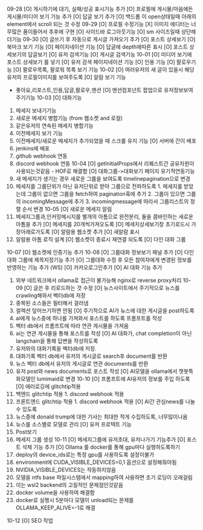 09-28
[O] 게시하기에 대기, 실패/성공 표시기능 추가
[O] 프로필에 게시물/마음에든게시물/미디어 보기 기능 추가
[O] 답글 보기 추가
[O] 백드롭 이 open상태일때 아래의 element에서 scroll 되는 것 수정
09-29
[O] 프로필 수정기능
[X] 이미지 에디터는 너무많은 품이들어서 추후에 구현
[O] 사이드바 로그아웃기능
[O] sm 사이즈일때 상단헤더기능
09-30
[O] 글쓰기 후 자동으로 게시글 가져오기 추가
[O] 포스트 상세보기
[O] 북마크 보기 기능
[O] 페이지네이션 기능
[O] 답글에 depth에따른 표시
[O] 포스트 상세보기의 답글보기
[O] 유저 검색기능
[O] 게시글 검색기능
10-01
[O] 미디어 보기에 포스트 상세보기 를 넣기
[O] 유저 검색 페이지네이션 기능
[O] 인용 기능
[O] 팔로우기능
[O] 팔로우목록, 팔로워 목록 보기 기능
10-02
[O] 여러유저의 새 글이 있을시 해당 유저의 프로필이미지를 보여주도록
[O] 알람 보기 기능
  - 좋아요,리포스트,인용,답글,팔로우,멘션
[O] 멘션컴포넌트 팝업으로 유저정보보여주기기능
10-03
[O] 대화기능
  1. 메세지 보내기기능
  2. 새로운 메세지 병합기능 (from 웹소켓 and 로컬)
  3. 같은유저의 연속된 메세지 병합기능
  4. 이전메세지 보기 기능
  5. 이전메세지/새로운 메세지가 추가되었을 때 스크롤 유지 기능
[O] 서버에 간이 배포
  1. jenkins에 배포
  2. github webhook 연동
  3. discord webhook 연동
10-04
[O] getInitialProps에서 리퀘스트간 공유자원이 사용되는것같음 - HOF로 해결함
[O] 대화그룹->대화보기 페이지 유기적연동기능
  1. 새 메세지가 생기는 경우 새로운 그룹을 보여도록 timelinepagination으로 변경
  2. 메세지를 그룹단위가 아닌 유저단위로 받아 그룹으로 전파하도록
    1. 메세지를 받았는데 그룹이 없으면 그룹을 fetch하여 pagination훅에 추가
    2. 그룹이 있으면 그룹의 incomingMessage에 추가
    3. incomingmessage에 따라서 그룹리스트의 정렬 순서 변경
10-05
[O] 새로운 메세지 알림
  1. 메세지그룹과,인커밍메시지를 별개의 아톰으로 완전분리, 둘을 콤바인하는 새로운 아톰을 추가
[O] 메세지를 20개씩가져오도록
[O] 메세지상세보기창 초기로드시 가장아래로가도록
[O] 알람용 웹소켓 추가
[O] 새알람 표시
  1. 알람용 아톰 로직 설계
[O] 웹소켓이 종료시 재연결 되도록
[O] 다인 대화 그룹

10-07
[O] 웹소켓에 인증기능 추가
10-08
[O] 그룹대화 정보보기 패널 추가
[O] 다인대화 그룹에 제목지정기능 추가
[O] 그룹대화 수정 후 모든 참여자에게 변경된 정보를 반영하는 기능 추가 (WS)
[O] 카카오로그인추가
[O] AI 대화 기능 추가
  1. 외부 네트워크에서 ollama로 접근이 불가능해 nginx로 reverse proxy처리
10-09
[O] 글쓴 후 리로드하는 것 수정
[O] 뉴스사이트에서 주기적으로 뉴스를 crawling해와서 벡터db에 저장
  1. 중복된 소스들은 필터해서 걸러냄
  2. 컬렉션 덮어쓰기하면 안됨
[O] 주기적으로 AI가 뉴스에 대한 게시글을 post하도록
  1. ai에게 뉴스중에 하나를 가져와서 포스트를 하도록 프롬프트를 작성
  2. 벡터 db에서 프롬프트에 따라 연관 게시물을 가져옴
  3. ai는 연관 게시물을 통해 포스트를 작성
[O] AI 대화가, chat completion이 아닌 langchain을 통해 답변을 작성하도록
  1. 유저와의 대화기록을 벡터db에 저장.
  2. 대화기록 벡터 db에서 유저의 게시글로 search후 document를 반환
  3. 뉴스 벡터 db에서 유저의 게시글로 연관 documents를 반환
  4. 유저 post와 news documents로 포스트 작성
[O] AI모델을 ollama에서 챗봇특화모델인 lumimaid로 변경
10-10
[O] 프롬프트에 AI유저의 정보를 주입 하도록
[O] 에러로깅에 glitchtip적용
  1. 백엔드 glitchtip 적용
    1. discord webhook 적용
  2. 프론트엔드 glitchtip 적용
    1. discord webhook 적용
[O] AI간 관심news를 나눌수 있도록
  1. 뉴스중에 donald trump에 대한 기사는 최대한 적게 수집하도록, 너무많이나옴
  2. 뉴스를 소스별로 모델로 관리
[O] 유저 프로텍트 기능
  1. Post보기
  2. 메세지 그룹 생성
10-11
[O] 메세지그룹에 유저초대, 유저나가기 기능추가
[O] 포스트 삭제 기능 추가
[O] Ollama 를 docker를 통해 gpu마다 실행하도록하기
  1. deploy의 device_ids로는 특정 gpu를 사용하도록 설정이불가
  2. environment에 CUDA_VISIBLE_DEVICES=0,1 옵션으로 설정해줘야됨
  3. NVIDIA_VISIBLE_DEVICES는 작동하지않음
  4. 모델을 ntfs base 파일시스템에서 mapping하여 사용하면 초기 로딩이 오래걸림
  5. 이는 wsl2 backend의 고질적인 문제점인것같음
  6. docker volume을 사용하여 해결함
  7. docker로 실행시 5분마다 모델이 unload되는 문제를 OLLAMA_KEEP_ALIVE=-1로 해결

10-12
[O] SEO 작업